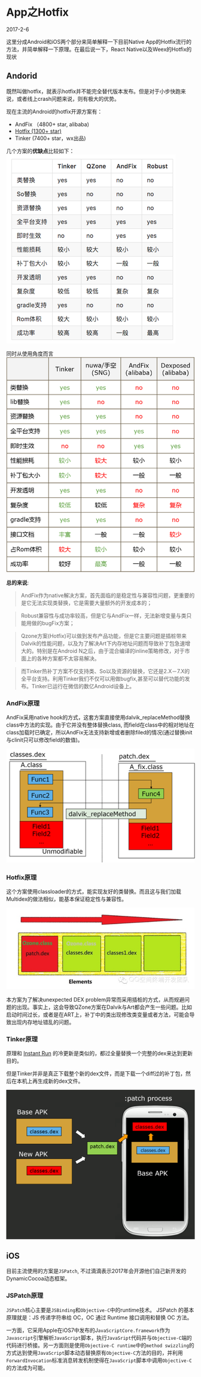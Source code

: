 # App之Hotfix

2017-2-6

这里分成Android和iOS两个部分来简单解释一下目前Native App的Hotfix流行的方法，并简单解释一下原理。在最后说一下，React Native以及Weex的Hotfix的现状

## Andorid

既然叫做hotfix，就表示hotfix并不能完全替代版本发布。但是对于小步快跑来说，或者线上crash问题来说，则有极大的优势。

现在主流的Android的hotfix开源方案有：

* AndFix （4800+ star, alibaba)
* [Hotfix (1300+ star)](https://github.com/dodola/HotFix)
* Tinker (7400+ star，wx出品)

几个方案的**优缺点**比较如下：
![](images/android_hot_fix_compare_2.png)

同时从使用角度而言
![](images/andorid_hotfix_compare.png)

**总的来说**:

>AndFix作为native解决方案，首先面临的是稳定性与兼容性问题，更重要的是它无法实现类替换，它是需要大量额外的开发成本的；

>Robust兼容性与成功率较高，但是它与AndFix一样，无法新增变量与类只能用做的bugFix方案；

>Qzone方案(Hotfix)可以做到发布产品功能，但是它主要问题是插桩带来Dalvik的性能问题，以及为了解决Art下内存地址问题而导致补丁包急速增大的。特别是在Android N之后，由于混合编译的inline策略修改，对于市面上的各种方案都不太容易解决。

>而Tinker热补丁方案不仅支持类、So以及资源的替换，它还是2.X－7.X的全平台支持。利用Tinker我们不仅可以用做bugfix,甚至可以替代功能的发布。Tinker已运行在微信的数亿Android设备上。

### **AndFix**原理

AndFix采用native hook的方式，这套方案直接使用dalvik_replaceMethod替换class中方法的实现。由于它并没有整体替换class, 而field在class中的相对地址在class加载时已确定，所以AndFix无法支持新增或者删除filed的情况(通过替换init与clinit只可以修改field的数值)。

![](images/android_andfix.png)

### **Hotfix**原理

这个方案使用classloader的方式，能实现友好的类替换。而且这与我们加载Multidex的做法相似，能基本保证稳定性与兼容性。

![](images/android_hotfix_qzone.jpg)

本方案为了解决unexpected DEX problem异常而采用插桩的方式，从而规避问题的出现。事实上，这会导致QZone方案在Dalvik与Art都会产生一些问题。比如启动时间过长，或者是在ART上，补丁中的类出现修改类变量或者方法，可能会导致出现内存地址错乱的问题。

### **Tinker**原理

原理和 [Instant Run](http://www.jianshu.com/p/2e23ba9ff14b) 的冷更新是类似的，都过全量替换一个完整的dex来达到更新目的。

但是Tinker并非是真正下载整个新的dex文件，而是下载一个diff过的补丁包，然后在本机上再生成新的dex文件。

![](images/android_tinker.png)

## iOS

目前主流使用的方案是`JSPatch`, 不过滴滴表示2017年会开源他们自己新开发的DynamicCocoa动态框架。

### JSPatch原理

`JSPatch`核心主要是`JSBinding`和`Objective-C`中的runtime技术。
 JSPatch 的基本原理就是：JS 传递字符串给 OC，OC 通过 Runtime 接口调用和替换 OC 方法。

 一方面，它采用Apple在iOS7中发布的J`avaScriptCore.framework`作为`Javascript`引擎解析`JavaScript`脚本，执行`JavaSript`代码并与`Objective-C`端的代码进行桥接。另一方面则是使用`Objective-C runtime`中的`method swizzling`的方式达到使用`JavaScript`脚本动态替换原有`Objective-C`方法的目的，并利用`ForwardInvocation`标准消息转发机制使得在`JavaScript`脚本中调用`Objective-C`的方法成为可能。
